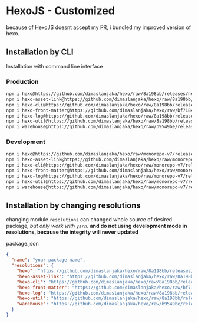 # HexoJS - Customized
because of HexoJS doesnt accept my PR, i bundled my improved version of hexo.

## Installation by CLI
Installation with command line interface

### Production

```bash
npm i hexo@https://github.com/dimaslanjaka/hexo/raw/8a198bb/releases/hexo.tgz
npm i hexo-asset-link@https://github.com/dimaslanjaka/hexo/raw/8a198bb/releases/hexo-asset-link.tgz
npm i hexo-cli@https://github.com/dimaslanjaka/hexo/raw/8a198bb/releases/hexo-cli.tgz
npm i hexo-front-matter@https://github.com/dimaslanjaka/hexo/raw/bf7184f/releases/hexo-front-matter.tgz
npm i hexo-log@https://github.com/dimaslanjaka/hexo/raw/8a198bb/releases/hexo-log.tgz
npm i hexo-util@https://github.com/dimaslanjaka/hexo/raw/8a198bb/releases/hexo-util.tgz
npm i warehouse@https://github.com/dimaslanjaka/hexo/raw/b9549be/releases/warehouse.tgz
```

### Development

```bash
npm i hexo@https://github.com/dimaslanjaka/hexo/raw/monorepo-v7/releases/hexo.tgz
npm i hexo-asset-link@https://github.com/dimaslanjaka/hexo/raw/monorepo-v7/releases/hexo-asset-link.tgz
npm i hexo-cli@https://github.com/dimaslanjaka/hexo/raw/monorepo-v7/releases/hexo-cli.tgz
npm i hexo-front-matter@https://github.com/dimaslanjaka/hexo/raw/monorepo-v7/releases/hexo-front-matter.tgz
npm i hexo-log@https://github.com/dimaslanjaka/hexo/raw/monorepo-v7/releases/hexo-log.tgz
npm i hexo-util@https://github.com/dimaslanjaka/hexo/raw/monorepo-v7/releases/hexo-util.tgz
npm i warehouse@https://github.com/dimaslanjaka/hexo/raw/monorepo-v7/releases/warehouse.tgz
```

## Installation by changing resolutions
changing module `resolutions` can changed whole source of desired package, _but only work with `yarn`_. **and do not using development mode in resolutions, because the integrity will never updated**

package.json
```json
{
  "name": "your package name",
  "resolutions": {
    "hexo": "https://github.com/dimaslanjaka/hexo/raw/8a198bb/releases/hexo.tgz",
    "hexo-asset-link": "https://github.com/dimaslanjaka/hexo/raw/8a198bb/releases/hexo-asset-link.tgz",
    "hexo-cli": "https://github.com/dimaslanjaka/hexo/raw/8a198bb/releases/hexo-cli.tgz",
    "hexo-front-matter": "https://github.com/dimaslanjaka/hexo/raw/bf7184f/releases/hexo-front-matter.tgz",
    "hexo-log": "https://github.com/dimaslanjaka/hexo/raw/8a198bb/releases/hexo-log.tgz",
    "hexo-util": "https://github.com/dimaslanjaka/hexo/raw/8a198bb/releases/hexo-util.tgz",
    "warehouse": "https://github.com/dimaslanjaka/hexo/raw/b9549be/releases/warehouse.tgz"
  }
}
```